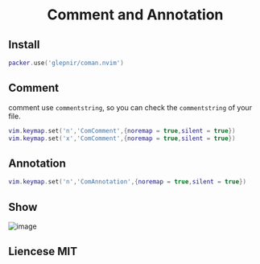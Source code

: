 <center>
<h1><p> Comment and Annotation </p></h1>
</center>

## Install

```lua
packer.use('glepnir/coman.nvim')
```

## Comment

comment use `commentstring`, so you can check the `commentstring` of your file.

```lua
vim.keymap.set('n','ComComment',{noremap = true,silent = true})
vim.keymap.set('x','ComComment',{noremap = true,silent = true})
```

## Annotation

```lua
vim.keymap.set('n','ComAnnotation',{noremap = true,silent = true})
```

## Show

![image](https://user-images.githubusercontent.com/41671631/181735098-7e81fc60-3e14-4bfb-9322-a9bcab2edc80.gif)

## Liencese MIT
